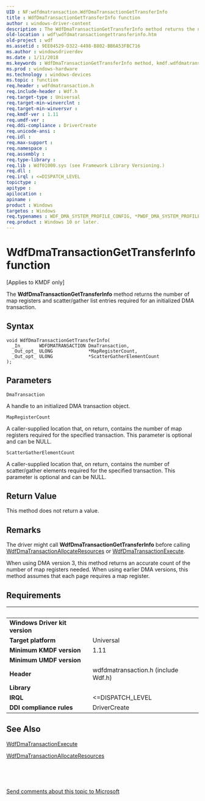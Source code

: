 ```yaml
---
UID : NF:wdfdmatransaction.WdfDmaTransactionGetTransferInfo
title : WdfDmaTransactionGetTransferInfo function
author : windows-driver-content
description : The WdfDmaTransactionGetTransferInfo method returns the number of map registers and scatter/gather list entries required for an initialized DMA transaction.
old-location : wdf\wdfdmatransactiongettransferinfo.htm
old-project : wdf
ms.assetid : 9EE04529-D322-4498-B802-BB6A53FBC716
ms.author : windowsdriverdev
ms.date : 1/11/2018
ms.keywords : WdfDmaTransactionGetTransferInfo method, kmdf.wdfdmatransactiongettransferinfo, PFN_WDFDMATRANSACTIONGETTRANSFERINFO, wdfdmatransaction/WdfDmaTransactionGetTransferInfo, WdfDmaTransactionGetTransferInfo, wdf.wdfdmatransactiongettransferinfo
ms.prod : windows-hardware
ms.technology : windows-devices
ms.topic : function
req.header : wdfdmatransaction.h
req.include-header : Wdf.h
req.target-type : Universal
req.target-min-winverclnt : 
req.target-min-winversvr : 
req.kmdf-ver : 1.11
req.umdf-ver : 
req.ddi-compliance : DriverCreate
req.unicode-ansi : 
req.idl : 
req.max-support : 
req.namespace : 
req.assembly : 
req.type-library : 
req.lib : Wdf01000.sys (see Framework Library Versioning.)
req.dll : 
req.irql : <=DISPATCH_LEVEL
topictype : 
apitype : 
apilocation : 
apiname : 
product : Windows
targetos : Windows
req.typenames : WDF_DMA_SYSTEM_PROFILE_CONFIG, *PWDF_DMA_SYSTEM_PROFILE_CONFIG
req.product : Windows 10 or later.
---
```



# WdfDmaTransactionGetTransferInfo function
<p class="CCE_Message">[Applies to KMDF only]

The <b>WdfDmaTransactionGetTransferInfo</b> method returns the number of map registers and scatter/gather list entries required for an initialized DMA transaction.

## Syntax

````
void WdfDmaTransactionGetTransferInfo(
  _In_      WDFDMATRANSACTION DmaTransaction,
  _Out_opt_ ULONG             *MapRegisterCount,
  _Out_opt_ ULONG             *ScatterGatherElementCount
);
````

## Parameters

`DmaTransaction`

A handle to an initialized DMA transaction object.

`MapRegisterCount`

A caller-supplied location that, on return, contains the number of map registers required for the specified transaction. This parameter is optional and can be NULL.

`ScatterGatherElementCount`

A caller-supplied location that, on return, contains the number of scatter/gather elements required for the specified transaction. This parameter is optional and can be NULL.


## Return Value

This method does not return a value.

## Remarks

The driver might call <b>WdfDmaTransactionGetTransferInfo</b> before calling <a href="..\wdfdmatransaction\nf-wdfdmatransaction-wdfdmatransactionallocateresources.md">WdfDmaTransactionAllocateResources</a> or <a href="..\wdfdmatransaction\nf-wdfdmatransaction-wdfdmatransactionexecute.md">WdfDmaTransactionExecute</a>.

When using DMA version 3, this method returns an accurate count of the number of map registers needed. When using earlier DMA versions, this method assumes that each page requires a map register.

## Requirements
| &nbsp; | &nbsp; |
| ---- |:---- |
| **Windows Driver kit version** |  |
| **Target platform** | Universal |
| **Minimum KMDF version** | 1.11 |
| **Minimum UMDF version** |  |
| **Header** | wdfdmatransaction.h (include Wdf.h) |
| **Library** |  |
| **IRQL** | <=DISPATCH_LEVEL |
| **DDI compliance rules** | DriverCreate |

## See Also

<a href="..\wdfdmatransaction\nf-wdfdmatransaction-wdfdmatransactionexecute.md">WdfDmaTransactionExecute</a>

<a href="..\wdfdmatransaction\nf-wdfdmatransaction-wdfdmatransactionallocateresources.md">WdfDmaTransactionAllocateResources</a>

 

 

<a href="mailto:wsddocfb@microsoft.com?subject=Documentation%20feedback [wdf\wdf]:%20WdfDmaTransactionGetTransferInfo method%20 RELEASE:%20(1/11/2018)&amp;body=%0A%0APRIVACY STATEMENT%0A%0AWe use your feedback to improve the documentation. We don't use your email address for any other purpose, and we'll remove your email address from our system after the issue that you're reporting is fixed. While we're working to fix this issue, we might send you an email message to ask for more info. Later, we might also send you an email message to let you know that we've addressed your feedback.%0A%0AFor more info about Microsoft's privacy policy, see http://privacy.microsoft.com/en-us/default.aspx." title="Send comments about this topic to Microsoft">Send comments about this topic to Microsoft</a>